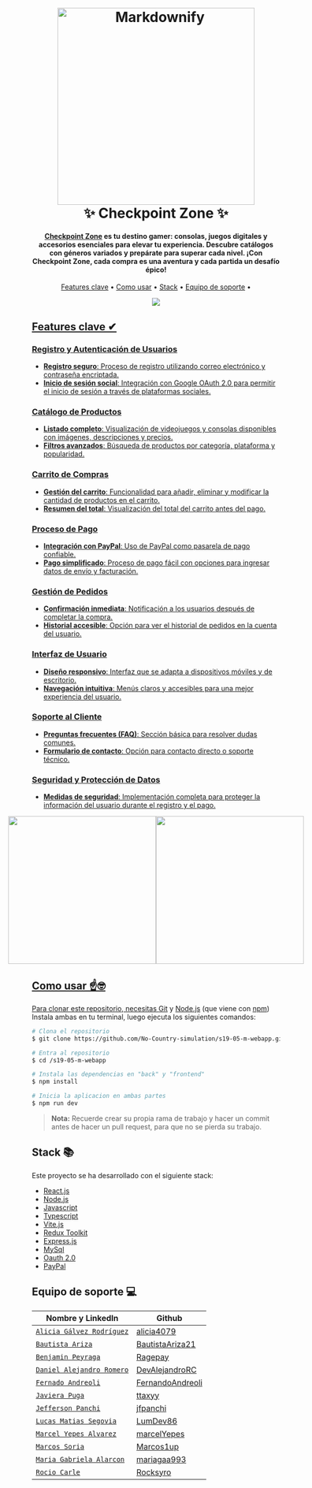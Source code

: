 <h1 align="center">
  <br>
  <a href="http://www.amitmerchant.com/electron-markdownify"><img src="https://i.gyazo.com/53ec8698ff34cb026a18757294a08027.png" alt="Markdownify" width="400"></a>
  <br>
  ✨ Checkpoint Zone ✨
  <br>
</h1>

<h4 align="center"><a href="https://checkpoint-zone.vercel.app/" target="_blank">Checkpoint Zone</a> es tu destino gamer: consolas, juegos digitales y accesorios esenciales para elevar tu experiencia. Descubre catálogos con géneros variados y prepárate para superar cada nivel. ¡Con Checkpoint Zone, cada compra es una aventura y cada partida un desafío épico!</h4>

<!-- <p align="center">
  <a href="https://badge.fury.io/js/electron-markdownify">
    <img src="https://badge.fury.io/js/electron-markdownify.svg"
         alt="Gitter">
  </a>
  <a href="https://gitter.im/amitmerchant1990/electron-markdownify"><img src="https://badges.gitter.im/amitmerchant1990/electron-markdownify.svg"></a>
  <a href="https://saythanks.io/to/bullredeyes@gmail.com">
      <img src="https://img.shields.io/badge/SayThanks.io-%E2%98%BC-1EAEDB.svg">
  </a>
  <a href="https://www.paypal.me/AmitMerchant">
    <img src="https://img.shields.io/badge/$-donate-ff69b4.svg?maxAge=2592000&amp;style=flat">
  </a>
</p> -->

<p align="center">
  <a href="#features-clave">Features clave</a> •
  <a href="#como-usar">Como usar</a> •
  <a href="#stack">Stack</a> •
  <a href="#equipo-de-soporte">Equipo de soporte</a> •
</p>

<div align="center">
  <a href="https://checkpoint-zone.vercel.app/"><img src="https://i.gyazo.com/b3c71658781b174e403f6fab65884ed8.jpg" />
</div>

## Features clave ✔

### Registro y Autenticación de Usuarios

- **Registro seguro**: Proceso de registro utilizando correo electrónico y contraseña encriptada.
- **Inicio de sesión social**: Integración con Google OAuth 2.0 para permitir el inicio de sesión a través de plataformas sociales.

### Catálogo de Productos

- **Listado completo**: Visualización de videojuegos y consolas disponibles con imágenes, descripciones y precios.
- **Filtros avanzados**: Búsqueda de productos por categoría, plataforma y popularidad.

### Carrito de Compras

- **Gestión del carrito**: Funcionalidad para añadir, eliminar y modificar la cantidad de productos en el carrito.
- **Resumen del total**: Visualización del total del carrito antes del pago.

### Proceso de Pago

- **Integración con PayPal**: Uso de PayPal como pasarela de pago confiable.
- **Pago simplificado**: Proceso de pago fácil con opciones para ingresar datos de envío y facturación.

### Gestión de Pedidos

- **Confirmación inmediata**: Notificación a los usuarios después de completar la compra.
- **Historial accesible**: Opción para ver el historial de pedidos en la cuenta del usuario.

### Interfaz de Usuario

- **Diseño responsivo**: Interfaz que se adapta a dispositivos móviles y de escritorio.
- **Navegación intuitiva**: Menús claros y accesibles para una mejor experiencia del usuario.

### Soporte al Cliente

- **Preguntas frecuentes (FAQ)**: Sección básica para resolver dudas comunes.
- **Formulario de contacto**: Opción para contacto directo o soporte técnico.

### Seguridad y Protección de Datos

- **Medidas de seguridad**: Implementación completa para proteger la información del usuario durante el registro y el pago.

<div style="display: flex; justify-content: center; align-items: center;">
    <img src="https://i.gyazo.com/72da43998ec24f80334c8b637ffe2de5.png" width="300" >
    <img src="https://i.gyazo.com/888940252f1c623b00a4059ff9434e0f.jpg" width="300" >
</div>

## Como usar ☝🤓

Para clonar este repositorio, necesitas [Git](https://git-scm.com) y [Node.js](https://nodejs.org/en/download/) (que viene con [npm](http://npmjs.com)) Instala ambas en tu terminal, luego ejecuta los siguientes comandos:

```bash
# Clona el repositorio
$ git clone https://github.com/No-Country-simulation/s19-05-m-webapp.git

# Entra al repositorio
$ cd /s19-05-m-webapp

# Instala las dependencias en "back" y "frontend"
$ npm install

# Inicia la aplicacion en ambas partes
$ npm run dev
```

> **Nota:**
> Recuerde crear su propia rama de trabajo y hacer un commit antes de hacer un pull request, para que no se pierda su trabajo.

## Stack 📚

Este proyecto se ha desarrollado con el siguiente stack:

- [React.js](https://react.dev/)
- [Node.js](https://nodejs.org/en/)
- [Javascript](https://developer.mozilla.org/es/docs/Web/JavaScript)
- [Typescript](https://www.typescriptlang.org/)
- [Vite.js](https://vite.dev/)
- [Redux Toolkit](https://redux-toolkit.js.org/)
- [Express.js](https://expressjs.com/)
- [MySql](https://www.mysql.com/)
- [Oauth 2.0](https://oauth.net/2/)
- [PayPal](https://developer.paypal.com/home/)

## Equipo de soporte 💻

| Nombre y LinkedIn                                                                      | Github                                                  |
| -------------------------------------------------------------------------------------- | ------------------------------------------------------- |
| [`Alicia Gálvez Rodríguez`](https://www.linkedin.com/in/alicia-galvez-rodriguez/)      | [alicia4079](https://github.com/alicia4079)             |
| [`Bautista Ariza`](https://www.linkedin.com/in/bautista-ariza-518144189/)              | [BautistaAriza21](https://github.com/BautistaAriza21)   |
| [`Benjamin Peyraga`](https://www.linkedin.com/in/benjamin-peyraga-53812a163/)          | [Ragepay ](https://github.com/Ragepay)                  |
| [`Daniel Alejandro Romero`](https://www.linkedin.com/in/alejandro-romero-castellanos/) | [DevAlejandroRC](https://github.com/DevAlejandroRC)     |
| [`Fernado Andreoli`](https://www.linkedin.com/in/fernando-andreoli/)                   | [FernandoAndreoli](https://github.com/FernandoAndreoli) |
| [`Javiera Puga`](https://www.linkedin.com/in/javiera-puga-pizarro/)                    | [ttaxyy](https://github.com/ttaxyy)                     |
| [`Jefferson Panchi`](https://www.linkedin.com/in/jefferson-panchi-chacon/)             | [jfpanchi](https://github.com/jfpanchi)                 |
| [`Lucas Matias Segovia`](https://www.linkedin.com/in/lumseg/)                          | [LumDev86](https://github.com/LumDev86)                 |
| [`Marcel Yepes Alvarez`](https://www.linkedin.com/in/marcelyepesfrontend/)             | [marcelYepes](https://github.com/marcelYepes)           |
| [`Marcos Soria`](https://www.linkedin.com/in/marcos-soria-dev/)                        | [Marcos1up](https://github.com/Marcos1up)               |
| [`Maria Gabriela Alarcon`](https://www.linkedin.com/in/mariagaa993/)                   | [mariagaa993](https://github.com/mariagaa993)           |
| [`Rocio Carle`](https://www.linkedin.com/in/fernando-andreoli/)                        | [Rocksyro](https://github.com/Rocksyro)                 |
